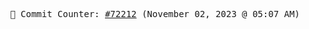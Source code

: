 <p align="center">
    <samp>
        📮 Commit Counter: <a href="https://github.com/Javascript-void0/Javascript-void0/commits/main">#72212</a> (November 02, 2023 @ 05:07 AM)
    </samp>
</p>